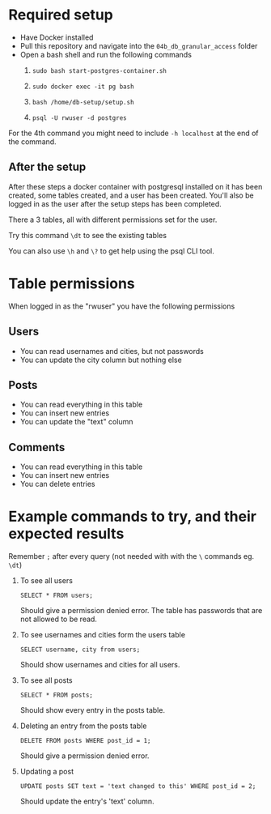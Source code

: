 # Required setup

-  Have Docker installed
-  Pull this repository and navigate into the ```04b_db_granular_access``` folder
-  Open a bash shell and run the following commands
    1.  ```sudo bash start-postgres-container.sh```

    2. ```sudo docker exec -it pg bash ```

    3. ```bash /home/db-setup/setup.sh```

    4. ```psql -U rwuser -d postgres```
    
For the 4th command you might need to include ```-h localhost``` at the end of the command.

## After the setup
After these steps a docker container with postgresql installed on it has been created, some tables created, and a user has been created. You'll also be logged in as the user after the setup steps has been completed.

There a 3 tables, all with different permissions set for the user.

Try this command ```\dt``` to see the existing tables

You can also use ```\h``` and ```\?``` to get help using the psql CLI tool.

# Table permissions

When logged in as the "rwuser" you have the following permissions

## Users
- You can read usernames and cities, but not passwords
- You can update the city column but nothing else

## Posts
- You can read everything in this table
- You can insert new entries
- You can update the "text" column

## Comments
- You can read everything in this table
- You can insert new entries
- You can delete entries

# Example commands to try, and their expected results

Remember ```;``` after every query (not needed with with the ```\``` commands eg. ```\dt```)
1. To see all users

    ```SELECT * FROM users;```

    Should give a permission denied error. The table has passwords that are not allowed to be read.

2. To see usernames and cities form the users table
        
    ```SELECT username, city from users;```
    
    Should show usernames and cities for all users.
3. To see all posts

    ```SELECT * FROM posts;```
        
    Should show every entry in the posts table.

4. Deleting an entry from the posts table

    ```DELETE FROM posts WHERE post_id = 1;```
        
    Should give a permission denied error.
        
5. Updating a post

    ```UPDATE posts SET text = 'text changed to this' WHERE post_id = 2;```

    Should update the entry's 'text' column.


        


    

    
